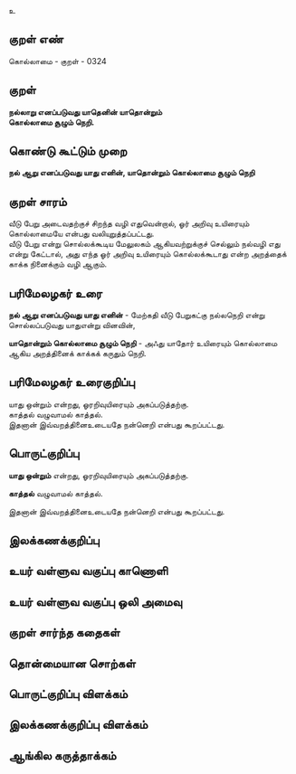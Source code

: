 உ

## குறள் எண் 

கொல்லாமை - குறள் - 0324  

## குறள் 

**நல்லாறு எனப்படுவது யாதெனின் யாதொன்றும்  
கொல்லாமை சூழும் நெறி.**

## கொண்டு கூட்டும் முறை

**நல் ஆறு எனப்படுவது யாது எனின், யாதொன்றும் கொல்லாமை சூழும் நெறி**  

## குறள் சாரம் 

வீடு பேறு அடைவதற்குச் சிறந்த வழி எதுவென்றால், ஓர் அறிவு உயிரையும் கொல்லாமையே என்பது வலியுறுத்தப்பட்டது.  
வீடு பேறு என்று சொல்லக்கூடிய மேலுலகம் ஆகியவற்றுக்குச் செல்லும் நல்வழி எது என்று கேட்டால், அது எந்த ஓர் அறிவு உயிரையும் கொல்லக்கூடாது என்ற அறத்தைக் காக்க நினைக்கும் வழி ஆகும்.

## பரிமேலழகர் உரை

**நல் ஆறு எனப்படுவது யாது எனின்** - மேற்கதி வீடு பேறுகட்கு நல்லநெறி என்று சொல்லப்படுவது யாதுஎன்று வினவின்,   

**யாதொன்றும் கொல்லாமை சூழும் நெறி** - அஃது யாதோர் உயிரையும் கொல்லாமை ஆகிய அறத்தினைக் காக்கக் கருதும் நெறி.   


## பரிமேலழகர் உரைகுறிப்பு   

யாது ஒன்றும் என்றது, ஓரறிவுயிரையும் அகப்படுத்தற்கு.   
காத்தல் வழுவாமல் காத்தல்.  
இதனான் இவ்வறத்தினைஉடையதே நன்னெறி என்பது கூறப்பட்டது.    

## பொருட்குறிப்பு 

**யாது ஒன்றும்** என்றது, ஓரறிவுயிரையும் அகப்படுத்தற்கு.    

**காத்தல்** வழுவாமல் காத்தல்.  

இதனான் இவ்வறத்தினைஉடையதே நன்னெறி என்பது கூறப்பட்டது.    

## இலக்கணக்குறிப்பு  


## உயர் வள்ளுவ வகுப்பு காணொளி


## உயர் வள்ளுவ வகுப்பு ஒலி அமைவு 

 
## குறள் சார்ந்த கதைகள் 


## தொன்மையான சொற்கள்


## பொருட்குறிப்பு விளக்கம்


## இலக்கணக்குறிப்பு விளக்கம்


## ஆங்கில கருத்தாக்கம் 


